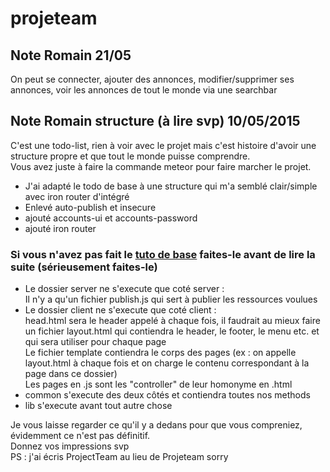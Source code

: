 # projeteam

## Note Romain 21/05

On peut se connecter, ajouter des annonces, modifier/supprimer ses annonces, voir les annonces de tout le monde via une searchbar


## Note Romain structure (à lire svp) 10/05/2015

C'est une todo-list, rien à voir avec le projet mais c'est histoire d'avoir une structure propre et que tout le monde puisse comprendre.<br>
Vous avez juste à faire la commande meteor pour faire marcher le projet.<br>

* J'ai adapté le todo de base à une structure qui m'a semblé clair/simple avec iron router d'intégré
* Enlevé auto-publish et insecure
* ajouté accounts-ui et accounts-password
* ajouté iron router

### Si vous n'avez pas fait le [tuto de base](https://www.meteor.com/install) faites-le avant de lire la suite (sérieusement faites-le)

* Le dossier server ne s'execute que coté server :
<br> Il n'y a qu'un fichier publish.js qui sert à publier les ressources voulues<br>
* Le dossier client ne s'execute que coté client :
<br> head.html sera le header appelé à chaque fois, il faudrait au mieux faire un fichier layout.html qui contiendra le header, le footer, le menu etc. et qui sera utiliser pour chaque page
<br> Le fichier template contiendra le corps des pages (ex : on appelle layout.html à chaque fois et on charge le contenu correspondant à la page dans ce dossier)
<br> Les pages en .js sont les "controller" de leur homonyme en .html<br>
* common s'execute des deux côtés et contiendra toutes nos methods
* lib s'execute avant tout autre chose

Je vous laisse regarder ce qu'il y a dedans pour que vous compreniez, évidemment ce n'est pas définitif.<br>
Donnez vos impressions svp<br>
PS : j'ai écris ProjectTeam au lieu de Projeteam sorry